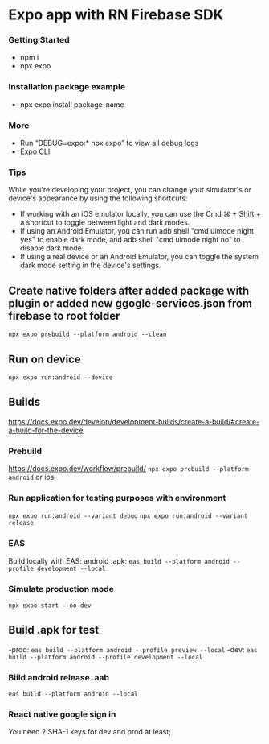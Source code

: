 # Expo app with RN Firebase SDK

### Getting Started

- npm i
- npx expo

### Installation package example

- npx expo install package-name

### More

- Run “DEBUG=expo:\* npx expo” to view all debug logs
- [Expo CLI](https://docs.expo.dev/more/expo-cli/)

### Tips

While you're developing your project, you can change your simulator's or device's appearance by using the following shortcuts:

- If working with an iOS emulator locally, you can use the Cmd ⌘ + Shift + a shortcut to toggle between light and dark modes.
- If using an Android Emulator, you can run adb shell "cmd uimode night yes" to enable dark mode, and adb shell "cmd uimode night no" to disable dark mode.
- If using a real device or an Android Emulator, you can toggle the system dark mode setting in the device's settings.

## Create native folders after added package with plugin or added new ggogle-services.json from firebase to root folder

`npx expo prebuild --platform android --clean`

## Run on device

`npx expo run:android --device`

## Builds

https://docs.expo.dev/develop/development-builds/create-a-build/#create-a-build-for-the-device

### Prebuild

https://docs.expo.dev/workflow/prebuild/
`npx expo prebuild --platform android` or ios

### Run application for testing purposes with environment

`npx expo run:android --variant debug`
`npx expo run:android --variant release`

### EAS

Build locally with EAS: android .apk: `eas build --platform android --profile development --local`

### Simulate production mode

`npx expo start --no-dev`

## Build .apk for test

-prod: `eas build --platform android --profile preview --local`
-dev: `eas build --platform android --profile development --local`

### Biild android release .aab

`eas build --platform android --local`

### React native google sign in

You need 2 SHA-1 keys for dev and prod at least;
